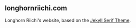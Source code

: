 ## longhornriichi.com

Longhorn Riichi's website, based on the [Jekyll Serif Theme](https://github.com/zerostaticthemes/jekyll-serif-theme).
